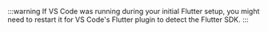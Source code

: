 :::warning
  If VS Code was running during your initial Flutter setup,
  you might need to restart it for VS Code's Flutter plugin to detect the Flutter SDK.
:::
